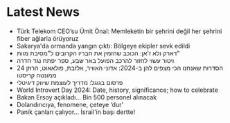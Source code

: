 # Latest News
-  Türk Telekom CEO’su Ümit Önal: Memleketin bir şehrini değil her şehrini fiber ağlarla örüyoruz
-  Sakarya'da ormanda yangın çıktı: Bölgeye ekipler sevk edildi
-  דארק ולא ז'אן: הכוכב שהזמין את חבריו הקרובים ל"מסיבת מוות"
-  ויטור עשוי לחזור להרכב הפועל באר שבע, ספר יפתח נגד חדרה
-  24 הסדרות שאנחנו הכי מצפים להן ב-2024: אדוני האוויר, אלזבת, פולאאוט, הרוזן ממונטה קריסטו
-  פרסום בגוגל: מדריך לעוצמת שיווק דיגיטלי
-  World Introvert Day 2024: Date, history, significance; how to celebrate
-  Bakan Ersoy açıkladı... Bin 500 personel alınacak
-  Dolandırıcıya, fenomene, çeteye ‘dur'
-  Panik çanları çalıyor... İsrail'in başı dertte!

